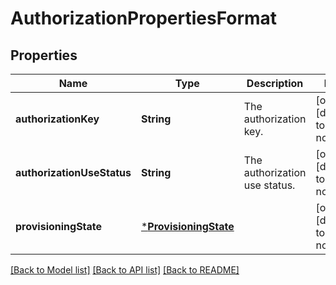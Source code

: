 # AuthorizationPropertiesFormat


## Properties
Name | Type | Description | Notes
------------ | ------------- | ------------- | -------------
**authorizationKey** | **String** | The authorization key. | [optional] [default to nothing]
**authorizationUseStatus** | **String** | The authorization use status. | [optional] [default to nothing]
**provisioningState** | [***ProvisioningState**](ProvisioningState.md) |  | [optional] [default to nothing]


[[Back to Model list]](../README.md#models) [[Back to API list]](../README.md#api-endpoints) [[Back to README]](../README.md)


